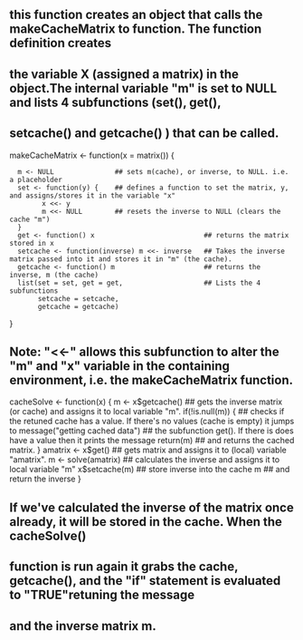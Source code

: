 ## this function creates an object that calls the makeCacheMatrix to function. The function definition creates 
## the variable X (assigned a matrix) in the object.The internal variable "m" is set to NULL and lists 4 subfunctions (set(), get(), 
## setcache() and getcache() ) that can be called.

makeCacheMatrix <- function(x = matrix()) {  
      
      m <- NULL               ## sets m(cache), or inverse, to NULL. i.e. a placeholder
      set <- function(y) {    ## defines a function to set the matrix, y, and assigns/stores it in the variable "x" 
            x <<- y           
            m <<- NULL        ## resets the inverse to NULL (clears the cache "m") 
      }
      get <- function() x                           ## returns the matrix stored in x
      setcache <- function(inverse) m <<- inverse   ## Takes the inverse matrix passed into it and stores it in "m" (the cache). 
      getcache <- function() m                      ## returns the inverse, m (the cache)
      list(set = set, get = get,                    ## Lists the 4 subfunctions 
           setcache = setcache,                     
           getcache = getcache)
}
## Note: "<<-" allows this subfunction to alter the "m" and "x" variable in the containing environment, i.e. the makeCacheMatrix function.

cacheSolve <- function(x) {
      m <- x$getcache()   ## gets the inverse matrix (or cache) and assigns it to local variable "m".
      if(!is.null(m)) {   ## checks if the retuned cache has a value. If there's no values (cache is empty) it jumps to 
            message("getting cached data")   ## the subfunction get(). If there is does have a value then it prints the message 
            return(m)                        ## and returns the cached matrix.
      }
      amatrix <- x$get()   ## gets matrix and assigns it to (local) variable "amatrix".
      m <- solve(amatrix)  ## calculates the inverse and assigns it to local variable "m"
      x$setcache(m)        ## store inverse into the cache 
      m                    ## and return the inverse 
}

## If we've calculated the inverse of the matrix once already, it will be stored in the cache. When the cacheSolve()
## function is run again it grabs the cache, getcache(), and the "if" statement is evaluated to "TRUE"retuning the message
## and the inverse matrix m.

